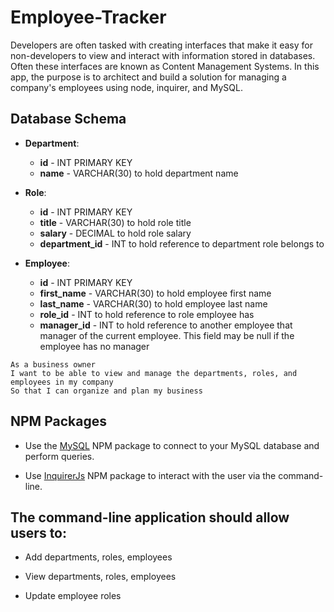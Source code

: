 # Employee-Tracker
Developers are often tasked with creating interfaces that make it easy for non-developers to view and interact with information stored in databases. Often these interfaces are known as Content Management Systems. In this app, the purpose is to architect and build a solution for managing a company's employees using node, inquirer, and MySQL.

## Database Schema

* **Department**:

  * **id** - INT PRIMARY KEY
  * **name** - VARCHAR(30) to hold department name

* **Role**:

  * **id** - INT PRIMARY KEY
  * **title** -  VARCHAR(30) to hold role title
  * **salary** -  DECIMAL to hold role salary
  * **department_id** -  INT to hold reference to department role belongs to

* **Employee**:

  * **id** - INT PRIMARY KEY
  * **first_name** - VARCHAR(30) to hold employee first name
  * **last_name** - VARCHAR(30) to hold employee last name
  * **role_id** - INT to hold reference to role employee has
  * **manager_id** - INT to hold reference to another employee that manager of the current employee. This field may be null if the employee has no manager

```
As a business owner
I want to be able to view and manage the departments, roles, and employees in my company
So that I can organize and plan my business
```

## NPM Packages

* Use the [MySQL](https://www.npmjs.com/package/mysql) NPM package to connect to your MySQL database and perform queries.

* Use [InquirerJs](https://www.npmjs.com/package/inquirer/v/0.2.3) NPM package to interact with the user via the command-line.

## The command-line application should allow users to:

  * Add departments, roles, employees

  * View departments, roles, employees

  * Update employee roles
